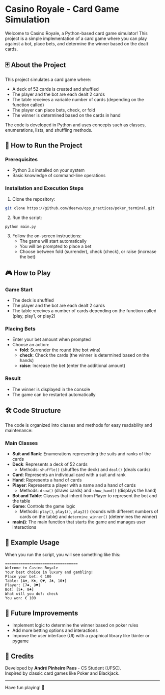 # Casino Royale - Card Game Simulation

Welcome to Casino Royale, a Python-based card game simulator! This project is a simple implementation of a card game where you can play against a bot, place bets, and determine the winner based on the dealt cards.

## 🃏 About the Project

This project simulates a card game where:
- A deck of 52 cards is created and shuffled
- The player and the bot are each dealt 2 cards
- The table receives a variable number of cards (depending on the function called)
- The player can place bets, check, or fold
- The winner is determined based on the cards in hand

The code is developed in Python and uses concepts such as classes, enumerations, lists, and shuffling methods.

## 🚀 How to Run the Project

### Prerequisites
- Python 3.x installed on your system
- Basic knowledge of command-line operations

### Installation and Execution Steps

1. Clone the repository:
```bash
git clone https://github.com/deerws/opp_practices/poker_terminal.git
```

2. Run the script:
```bash
python main.py
```

3. Follow the on-screen instructions:
   - The game will start automatically
   - You will be prompted to place a bet
   - Choose between fold (surrender), check (check), or raise (increase the bet)

## 🎮 How to Play

### Game Start
- The deck is shuffled
- The player and the bot are each dealt 2 cards
- The table receives a number of cards depending on the function called (play, play1, or play2)

### Placing Bets
- Enter your bet amount when prompted
- Choose an action:
  - **fold**: Surrender the round (the bot wins)
  - **check**: Check the cards (the winner is determined based on the hands)
  - **raise**: Increase the bet (enter the additional amount)

### Result
- The winner is displayed in the console
- The game can be restarted automatically

## 🛠️ Code Structure

The code is organized into classes and methods for easy readability and maintenance:

### Main Classes

- **Suit and Rank**: Enumerations representing the suits and ranks of the cards
- **Deck**: Represents a deck of 52 cards
  - Methods: `shuffle()` (shuffles the deck) and `deal()` (deals cards)
- **Card**: Represents an individual card with a suit and rank
- **Hand**: Represents a hand of cards
- **Player**: Represents a player with a name and a hand of cards
  - Methods: `draw()` (draws cards) and `show_hand()` (displays the hand)
- **Bot and Table**: Classes that inherit from Player to represent the bot and the table
- **Game**: Controls the game logic
  - Methods: `play()`, `play1()`, `play2()` (rounds with different numbers of cards on the table) and `determine_winner()` (determines the winner)
- **main()**: The main function that starts the game and manages user interactions

## 🧩 Example Usage

When you run the script, you will see something like this:

```
=================================
Welcome to Casino Royale
Your best choice in luxury and gambling!
Place your bet: € 100
Table: [A♦, K♠, Q♥, J♣, 10♦]
Player: [7♠, 9♥]
Bot: [5♦, 8♣]
What will you do?: check
You won: € 100
```

## 📝 Future Improvements

- Implement logic to determine the winner based on poker rules
- Add more betting options and interactions
- Improve the user interface (UI) with a graphical library like tkinter or pygame

## 🙌 Credits

Developed by **André Pinheiro Paes** - CS Student (UFSC).  
Inspired by classic card games like Poker and Blackjack.

---

Have fun playing! 🎉
